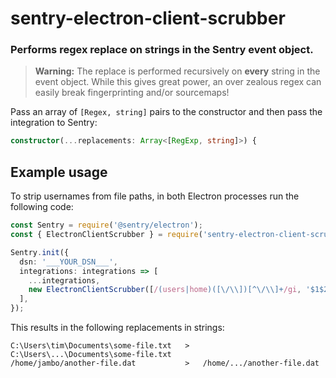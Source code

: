 # sentry-electron-client-scrubber

### Performs regex replace on strings in the Sentry event object.

> **Warning:** The replace is performed recursively on **every** string in the event object. While this gives great
> power, an over zealous regex can easily break fingerprinting and/or sourcemaps!

Pass an array of `[Regex, string]` pairs to the constructor and then pass the integration to Sentry:

```typescript
constructor(...replacements: Array<[RegExp, string]>) {
```

## Example usage

To strip usernames from file paths, in both Electron processes run the following code:

```typescript
const Sentry = require('@sentry/electron');
const { ElectronClientScrubber } = require('sentry-electron-client-scrubber');

Sentry.init({
  dsn: '___YOUR_DSN___',
  integrations: integrations => [
    ...integrations,
    new ElectronClientScrubber([/(users|home)([\/\\])[^\/\\]+/gi, '$1$2...']),
  ],
});
```

This results in the following replacements in strings:

```
C:\Users\tim\Documents\some-file.txt   >   C:\Users\...\Documents\some-file.txt
/home/jambo/another-file.dat           >   /home/.../another-file.dat
```
